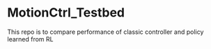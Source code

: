 # MotionCtrl_Testbed
This repo is to compare performance of classic controller and policy learned from RL
